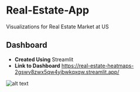 # Real-Estate-App
Visualizations for Real Estate Market at US 

## Dashboard
* **Created Using** Streamlit
* **Link to Dashboard** https://real-estate-heatmaps-2gswv8zwx5qw4yjbwkqxqw.streamlit.app/

![alt text](https://github.com/monacosc1/real-estate-heatmaps/blob/master/Images/dashboard_screenshot.png) 